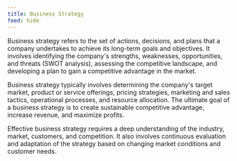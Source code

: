 ```yaml
---
title: Business Strategy
feed: hide
---
```

Business strategy refers to the set of actions, decisions, and plans that a company undertakes to achieve its long-term goals and objectives. It involves identifying the company's strengths, weaknesses, opportunities, and threats (SWOT analysis), assessing the competitive landscape, and developing a plan to gain a competitive advantage in the market.

Business strategy typically involves determining the company's target market, product or service offerings, pricing strategies, marketing and sales tactics, operational processes, and resource allocation. The ultimate goal of a business strategy is to create sustainable competitive advantage, increase revenue, and maximize profits.

Effective business strategy requires a deep understanding of the industry, market, customers, and competition. It also involves continuous evaluation and adaptation of the strategy based on changing market conditions and customer needs.